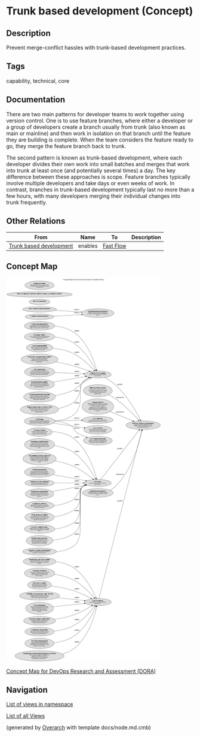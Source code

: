 
# Trunk based development (Concept)
## Description
Prevent merge-conflict hassles with trunk-based development practices.


## Tags
capability, technical, core

## Documentation
There are two main patterns for developer teams to work together using version control. One is to use feature branches, where either a developer or a group of developers create a branch usually from trunk (also known as main or mainline) and then work in isolation on that branch until the feature they are building is complete. When the team considers the feature ready to go, they merge the feature branch back to trunk.

The second pattern is known as trunk-based development, where each developer divides their own work into small batches and merges that work into trunk at least once (and potentially several times) a day. The key difference between these approaches is scope. Feature branches typically involve multiple developers and take days or even weeks of work. In contrast, branches in trunk-based development typically last no more than a few hours, with many developers merging their individual changes into trunk frequently.
## Other Relations
| From | Name | To | Description |
|---|---|---|---|
| [Trunk based development](../../software-development/dora/trunk-based-development.md) | enables | [Fast Flow](../../software-development/dora/fast-flow.md) |  |

## Concept Map
![Concept Map for DevOps Research and Assessment (DORA)](../../software-development/dora/concept-view.png)

[Concept Map for DevOps Research and Assessment (DORA)](../../software-development/dora/concept-view.md)


## Navigation
[List of views in namespace](./views-in-namespace.md)

[List of all Views](../../views.md)


(generated by [Overarch](https://github.com/soulspace-org/overarch) with template docs/node.md.cmb)
